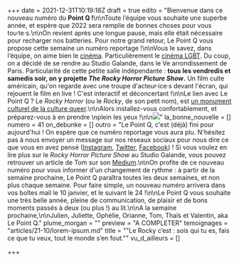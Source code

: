 +++
date = 2021-12-31T10:19:18Z
draft = true
edito = "Bienvenue dans ce nouveau numéro du **Point Q !**\n\nToute l’équipe vous souhaite une superbe année, et espère que 2022 sera remplie de bonnes choses pour vous tou·te·s.\n\nOn revient après une longue pause, mais elle était nécessaire pour recharger nos batteries. Pour notre grand retour, Le Point Q vous propose cette semaine un numéro reportage !\n\nVous le savez, dans l’équipe, on aime bien le [cinéma](https://lepointq.com/newsletters/sex-and-the-cine/). Particulièrement le [cinéma LGBT](https://lepointq.com/newsletters/les-fiertes-a-l-affiche/). Du coup, on a décidé de se rendre au Studio Galande, dans le Ve arrondissement de Paris. Particularité de cette petite salle indépendante : **tous les vendredis et samedis soir, on y projette _The Rocky Horror Picture Show_.** Un film culte américain, qu'on regarde avec une troupe d'acteur·ice·s devant l'écran, qui rejouent le film en live ! C'est interactif et déconcertant !\n\nLe lien avec Le Point Q ? Le _Rocky Horror_ (ou le _Rocky_, de son petit nom), est [un monument culturel de la culture queer](https://www.huffpost.com/entry/rocky-horror-picture-show-musical-matt-baume_n_5bc63c51e4b0a8f17ee6be26).\n\nAlors installez-vous confortablement, et préparez-vous à en prendre  \nplein les yeux !\n\n![](/media/uploads/tumblr_lzmch6ehwd1r1.gif)"
la_bonne_nouvelle = []
numero = 41
on_debunke = []
outro = "Le Point Q, c'est (déjà) fini pour aujourd'hui ! On espère que ce numéro reportage vous aura plu. N'hésitez pas à nous envoyer un message sur nos réseaux sociaux pour nous dire ce que vous en avez pensé ([Instagram](https://www.instagram.com/lepoint.q/?hl=fr), [Twitter](https://twitter.com/LePointQ), [Facebook](https://www.facebook.com/lepointq.news/)) ! Si vous voulez en lire plus sur le _Rocky Horror Picture Show_ au Studio Galande, vous pouvez retrouver un article de Tom sur son [Medium](https://medium.com/@tomfevrier/au-studio-galande-le-time-warp-se-danse-depuis-quarante-ans-b65f8841f246).\n\nOn profite de ce nouveau numéro pour vous informer d'un changement de rythme : à partir de la semaine prochaine, Le Point Q paraîtra toutes les deux semaines, et non plus chaque semaine. Pour faire simple, un nouveau numéro arrivera dans vos boîtes mail le 10 janvier, et le suivant le 24 !\n\nLe Point Q vous souhaite une très belle année, pleine de communication, de plaisir et de bons moments passés à deux (ou plus !) au lit.\n\nA la semaine prochaine,\n\nJulien, Juliette, Ophélie, Orianne, Tom, Thaïs et Valentin, aka Le Point Q."
plume_morgan = ""
preview = "A COMPLETER"
temoignages = "articles/21-10/lorem-ipsum.md"
title = "\"Le Rocky c’est : sois qui tu es, fais ce que tu veux, tout le monde s’en fout.\""
vu_d_ailleurs = []

+++
